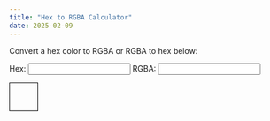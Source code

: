 ```yaml
---
title: "Hex to RGBA Calculator"
date: 2025-02-09
---
```


<p>Convert a hex color to RGBA or RGBA to hex below:</p>

<form id="color-form">
  <label for="hex">Hex:</label>
  <input type="text" id="hex" required>
  <label for="rgba">RGBA:</label>
  <input type="text" id="rgba" required>
</form>

<div id="color-preview" style="width: 50px; height: 50px; border: 1px solid #000;"></div>

<p id="color-result"></p>

<script>
function hexToRgba(hex) {
  // Remove the leading '#' if present
  hex = hex.replace(/^#/, '');

  // Parse the r, g, b, and a values
  let r, g, b, a = 1;

  if (hex.length === 3) {
    // Handle shorthand hex notation (e.g., #abc)
    r = parseInt(hex[0] + hex[0], 16);
    g = parseInt(hex[1] + hex[1], 16);
    b = parseInt(hex[2] + hex[2], 16);
  } else if (hex.length === 6) {
    // Handle standard hex notation (e.g., #aabbcc)
    r = parseInt(hex.substring(0, 2), 16);
    g = parseInt(hex.substring(2, 4), 16);
    b = parseInt(hex.substring(4, 6), 16);
  } else if (hex.length === 8) {
    // Handle hex notation with alpha (e.g., #aabbccdd)
    r = parseInt(hex.substring(0, 2), 16);
    g = parseInt(hex.substring(2, 4), 16);
    b = parseInt(hex.substring(4, 6), 16);
    a = parseInt(hex.substring(6, 8), 16) / 255;
  } else {
    throw new Error('Invalid hex color format');
  }

  return `rgba(${r}, ${g}, ${b}, ${a})`;
}

function rgbaToHex(rgba) {
  const parts = rgba.match(/rgba?\((\d+),\s*(\d+),\s*(\d+),?\s*(\d*\.?\d+)?\)/);
  if (!parts) {
    throw new Error('Invalid RGBA color format');
  }

  const r = parseInt(parts[1]).toString(16).padStart(2, '0');
  const g = parseInt(parts[2]).toString(16).padStart(2, '0');
  const b = parseInt(parts[3]).toString(16).padStart(2, '0');
  const a = parts[4] ? Math.round(parseFloat(parts[4]) * 255).toString(16).padStart(2, '0') : '';

  return `#${r}${g}${b}${a}`;
}

function updateColorPreview(color) {
  document.getElementById('color-preview').style.backgroundColor = color;
}

document.getElementById('hex').addEventListener('input', function() {
  const hex = document.getElementById('hex').value;
  try {
    const rgba = hexToRgba(hex);
    document.getElementById('rgba').value = rgba;
    updateColorPreview(rgba);
  } catch (error) {
    document.getElementById('rgba').value = 'Invalid hex color format';
    updateColorPreview('transparent');
  }
});

document.getElementById('rgba').addEventListener('input', function() {
  const rgba = document.getElementById('rgba').value;
  try {
    const hex = rgbaToHex(rgba);
    document.getElementById('hex').value = hex;
    updateColorPreview(rgba);
  } catch (error) {
    document.getElementById('hex').value = 'Invalid RGBA color format';
    updateColorPreview('transparent');
  }
});
</script>